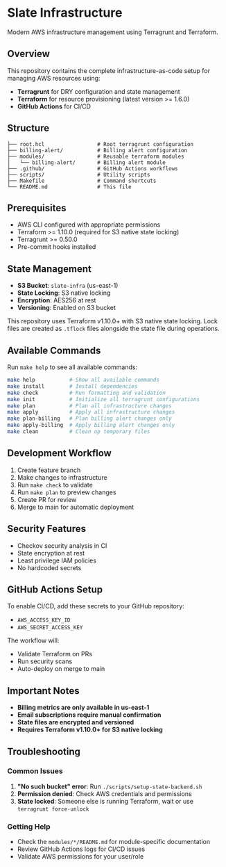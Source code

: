 # Slate Infrastructure

Modern AWS infrastructure management using Terragrunt and Terraform.

## Overview

This repository contains the complete infrastructure-as-code setup for managing AWS resources using:
- **Terragrunt** for DRY configuration and state management
- **Terraform** for resource provisioning (latest version >= 1.6.0)
- **GitHub Actions** for CI/CD

## Structure

```
├── root.hcl                 # Root terragrunt configuration
├── billing-alert/           # Billing alert configuration
├── modules/                 # Reusable terraform modules
│   └── billing-alert/       # Billing alert module
├── .github/                 # GitHub Actions workflows
├── scripts/                 # Utility scripts
├── Makefile                 # Command shortcuts
└── README.md                # This file
```

## Prerequisites

- AWS CLI configured with appropriate permissions
- Terraform >= 1.10.0 (required for S3 native state locking)
- Terragrunt >= 0.50.0
- Pre-commit hooks installed

## State Management

- **S3 Bucket**: `slate-infra` (us-east-1)
- **State Locking**: S3 native locking
- **Encryption**: AES256 at rest
- **Versioning**: Enabled on S3 bucket

This repository uses Terraform v1.10.0+ with S3 native state locking. Lock files are created as `.tflock` files alongside the state file during operations.

## Available Commands

Run `make help` to see all available commands:

```bash
make help           # Show all available commands
make install        # Install dependencies
make check          # Run formatting and validation
make init           # Initialize all terragrunt configurations
make plan           # Plan all infrastructure changes
make apply          # Apply all infrastructure changes
make plan-billing   # Plan billing alert changes only
make apply-billing  # Apply billing alert changes only
make clean          # Clean up temporary files
```


## Development Workflow

1. Create feature branch
2. Make changes to infrastructure
3. Run `make check` to validate
4. Run `make plan` to preview changes
5. Create PR for review
6. Merge to main for automatic deployment

## Security Features

- Checkov security analysis in CI
- State encryption at rest
- Least privilege IAM policies
- No hardcoded secrets

## GitHub Actions Setup

To enable CI/CD, add these secrets to your GitHub repository:

- `AWS_ACCESS_KEY_ID`
- `AWS_SECRET_ACCESS_KEY`

The workflow will:
- Validate Terraform on PRs
- Run security scans
- Auto-deploy on merge to main

## Important Notes

- **Billing metrics are only available in us-east-1**
- **Email subscriptions require manual confirmation**
- **State files are encrypted and versioned**
- **Requires Terraform v1.10.0+ for S3 native locking**

## Troubleshooting

### Common Issues

1. **"No such bucket" error**: Run `./scripts/setup-state-backend.sh`
2. **Permission denied**: Check AWS credentials and permissions
3. **State locked**: Someone else is running Terraform, wait or use `terragrunt force-unlock`

### Getting Help

- Check the `modules/*/README.md` for module-specific documentation
- Review GitHub Actions logs for CI/CD issues
- Validate AWS permissions for your user/role
